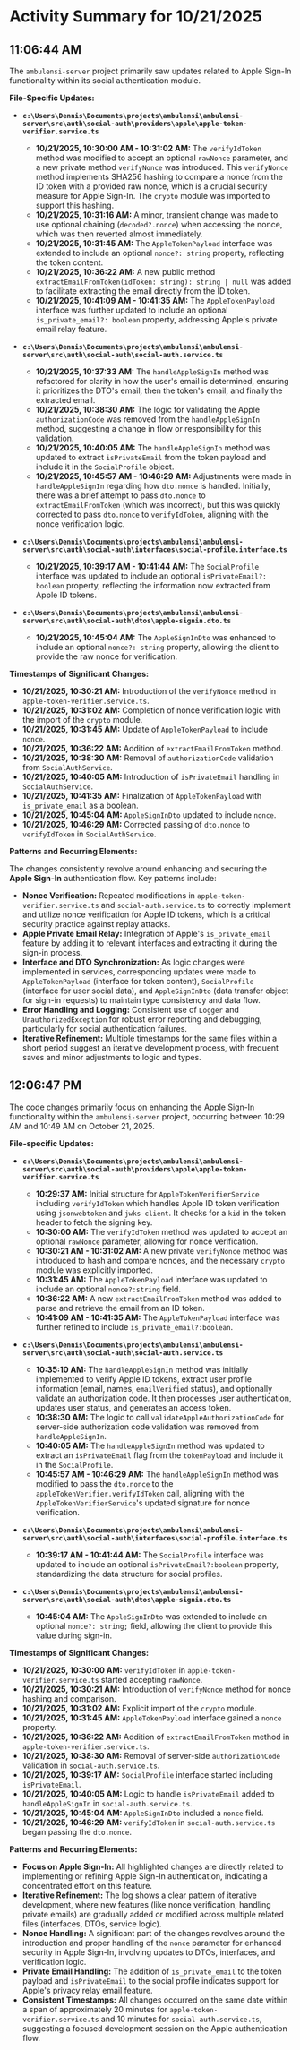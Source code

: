 # Activity Summary for 10/21/2025

## 11:06:44 AM
The `ambulensi-server` project primarily saw updates related to Apple Sign-In functionality within its social authentication module.

**File-Specific Updates:**

*   **`c:\Users\Dennis\Documents\projects\ambulensi\ambulensi-server\src\auth\social-auth\providers\apple\apple-token-verifier.service.ts`**
    *   **10/21/2025, 10:30:00 AM - 10:31:02 AM:** The `verifyIdToken` method was modified to accept an optional `rawNonce` parameter, and a new private method `verifyNonce` was introduced. This `verifyNonce` method implements SHA256 hashing to compare a nonce from the ID token with a provided raw nonce, which is a crucial security measure for Apple Sign-In. The `crypto` module was imported to support this hashing.
    *   **10/21/2025, 10:31:16 AM:** A minor, transient change was made to use optional chaining (`decoded?.nonce`) when accessing the nonce, which was then reverted almost immediately.
    *   **10/21/2025, 10:31:45 AM:** The `AppleTokenPayload` interface was extended to include an optional `nonce?: string` property, reflecting the token content.
    *   **10/21/2025, 10:36:22 AM:** A new public method `extractEmailFromToken(idToken: string): string | null` was added to facilitate extracting the email directly from the ID token.
    *   **10/21/2025, 10:41:09 AM - 10:41:35 AM:** The `AppleTokenPayload` interface was further updated to include an optional `is_private_email?: boolean` property, addressing Apple's private email relay feature.

*   **`c:\Users\Dennis\Documents\projects\ambulensi\ambulensi-server\src\auth\social-auth\social-auth.service.ts`**
    *   **10/21/2025, 10:37:33 AM:** The `handleAppleSignIn` method was refactored for clarity in how the user's email is determined, ensuring it prioritizes the DTO's email, then the token's email, and finally the extracted email.
    *   **10/21/2025, 10:38:30 AM:** The logic for validating the Apple `authorizationCode` was removed from the `handleAppleSignIn` method, suggesting a change in flow or responsibility for this validation.
    *   **10/21/2025, 10:40:05 AM:** The `handleAppleSignIn` method was updated to extract `isPrivateEmail` from the token payload and include it in the `SocialProfile` object.
    *   **10/21/2025, 10:45:57 AM - 10:46:29 AM:** Adjustments were made in `handleAppleSignIn` regarding how `dto.nonce` is handled. Initially, there was a brief attempt to pass `dto.nonce` to `extractEmailFromToken` (which was incorrect), but this was quickly corrected to pass `dto.nonce` to `verifyIdToken`, aligning with the nonce verification logic.

*   **`c:\Users\Dennis\Documents\projects\ambulensi\ambulensi-server\src\auth\social-auth\interfaces\social-profile.interface.ts`**
    *   **10/21/2025, 10:39:17 AM - 10:41:44 AM:** The `SocialProfile` interface was updated to include an optional `isPrivateEmail?: boolean` property, reflecting the information now extracted from Apple ID tokens.

*   **`c:\Users\Dennis\Documents\projects\ambulensi\ambulensi-server\src\auth\social-auth\dtos\apple-signin.dto.ts`**
    *   **10/21/2025, 10:45:04 AM:** The `AppleSignInDto` was enhanced to include an optional `nonce?: string` property, allowing the client to provide the raw nonce for verification.

**Timestamps of Significant Changes:**

*   **10/21/2025, 10:30:21 AM:** Introduction of the `verifyNonce` method in `apple-token-verifier.service.ts`.
*   **10/21/2025, 10:31:02 AM:** Completion of nonce verification logic with the import of the `crypto` module.
*   **10/21/2025, 10:31:45 AM:** Update of `AppleTokenPayload` to include `nonce`.
*   **10/21/2025, 10:36:22 AM:** Addition of `extractEmailFromToken` method.
*   **10/21/2025, 10:38:30 AM:** Removal of `authorizationCode` validation from `SocialAuthService`.
*   **10/21/2025, 10:40:05 AM:** Introduction of `isPrivateEmail` handling in `SocialAuthService`.
*   **10/21/2025, 10:41:35 AM:** Finalization of `AppleTokenPayload` with `is_private_email` as a boolean.
*   **10/21/2025, 10:45:04 AM:** `AppleSignInDto` updated to include `nonce`.
*   **10/21/2025, 10:46:29 AM:** Corrected passing of `dto.nonce` to `verifyIdToken` in `SocialAuthService`.

**Patterns and Recurring Elements:**

The changes consistently revolve around enhancing and securing the **Apple Sign-In** authentication flow. Key patterns include:
*   **Nonce Verification:** Repeated modifications in `apple-token-verifier.service.ts` and `social-auth.service.ts` to correctly implement and utilize nonce verification for Apple ID tokens, which is a critical security practice against replay attacks.
*   **Apple Private Email Relay:** Integration of Apple's `is_private_email` feature by adding it to relevant interfaces and extracting it during the sign-in process.
*   **Interface and DTO Synchronization:** As logic changes were implemented in services, corresponding updates were made to `AppleTokenPayload` (interface for token content), `SocialProfile` (interface for user social data), and `AppleSignInDto` (data transfer object for sign-in requests) to maintain type consistency and data flow.
*   **Error Handling and Logging:** Consistent use of `Logger` and `UnauthorizedException` for robust error reporting and debugging, particularly for social authentication failures.
*   **Iterative Refinement:** Multiple timestamps for the same files within a short period suggest an iterative development process, with frequent saves and minor adjustments to logic and types.

## 12:06:47 PM
The code changes primarily focus on enhancing the Apple Sign-In functionality within the `ambulensi-server` project, occurring between 10:29 AM and 10:49 AM on October 21, 2025.

**File-specific Updates:**

*   **`c:\Users\Dennis\Documents\projects\ambulensi\ambulensi-server\src\auth\social-auth\providers\apple\apple-token-verifier.service.ts`**
    *   **10:29:37 AM:** Initial structure for `AppleTokenVerifierService` including `verifyIdToken` which handles Apple ID token verification using `jsonwebtoken` and `jwks-client`. It checks for a `kid` in the token header to fetch the signing key.
    *   **10:30:00 AM:** The `verifyIdToken` method was updated to accept an optional `rawNonce` parameter, allowing for nonce verification.
    *   **10:30:21 AM - 10:31:02 AM:** A new private `verifyNonce` method was introduced to hash and compare nonces, and the necessary `crypto` module was explicitly imported.
    *   **10:31:45 AM:** The `AppleTokenPayload` interface was updated to include an optional `nonce?:string` field.
    *   **10:36:22 AM:** A new `extractEmailFromToken` method was added to parse and retrieve the email from an ID token.
    *   **10:41:09 AM - 10:41:35 AM:** The `AppleTokenPayload` interface was further refined to include `is_private_email?:boolean`.

*   **`c:\Users\Dennis\Documents\projects\ambulensi\ambulensi-server\src\auth\social-auth\social-auth.service.ts`**
    *   **10:35:10 AM:** The `handleAppleSignIn` method was initially implemented to verify Apple ID tokens, extract user profile information (email, names, `emailVerified` status), and optionally validate an authorization code. It then processes user authentication, updates user status, and generates an access token.
    *   **10:38:30 AM:** The logic to call `validateAppleAuthorizationCode` for server-side authorization code validation was removed from `handleAppleSignIn`.
    *   **10:40:05 AM:** The `handleAppleSignIn` method was updated to extract an `isPrivateEmail` flag from the `tokenPayload` and include it in the `SocialProfile`.
    *   **10:45:57 AM - 10:46:29 AM:** The `handleAppleSignIn` method was modified to pass the `dto.nonce` to the `appleTokenVerifier.verifyIdToken` call, aligning with the `AppleTokenVerifierService`'s updated signature for nonce verification.

*   **`c:\Users\Dennis\Documents\projects\ambulensi\ambulensi-server\src\auth\social-auth\interfaces\social-profile.interface.ts`**
    *   **10:39:17 AM - 10:41:44 AM:** The `SocialProfile` interface was updated to include an optional `isPrivateEmail?:boolean` property, standardizing the data structure for social profiles.

*   **`c:\Users\Dennis\Documents\projects\ambulensi\ambulensi-server\src\auth\social-auth\dtos\apple-signin.dto.ts`**
    *   **10:45:04 AM:** The `AppleSignInDto` was extended to include an optional `nonce?: string;` field, allowing the client to provide this value during sign-in.

**Timestamps of Significant Changes:**

*   **10/21/2025, 10:30:00 AM:** `verifyIdToken` in `apple-token-verifier.service.ts` started accepting `rawNonce`.
*   **10/21/2025, 10:30:21 AM:** Introduction of `verifyNonce` method for nonce hashing and comparison.
*   **10/21/2025, 10:31:02 AM:** Explicit import of the `crypto` module.
*   **10/21/2025, 10:31:45 AM:** `AppleTokenPayload` interface gained a `nonce` property.
*   **10/21/2025, 10:36:22 AM:** Addition of `extractEmailFromToken` method in `apple-token-verifier.service.ts`.
*   **10/21/2025, 10:38:30 AM:** Removal of server-side `authorizationCode` validation in `social-auth.service.ts`.
*   **10/21/2025, 10:39:17 AM:** `SocialProfile` interface started including `isPrivateEmail`.
*   **10/21/2025, 10:40:05 AM:** Logic to handle `isPrivateEmail` added to `handleAppleSignIn` in `social-auth.service.ts`.
*   **10/21/2025, 10:45:04 AM:** `AppleSignInDto` included a `nonce` field.
*   **10/21/2025, 10:46:29 AM:** `verifyIdToken` in `social-auth.service.ts` began passing the `dto.nonce`.

**Patterns and Recurring Elements:**

*   **Focus on Apple Sign-In:** All highlighted changes are directly related to implementing or refining Apple Sign-In authentication, indicating a concentrated effort on this feature.
*   **Iterative Refinement:** The log shows a clear pattern of iterative development, where new features (like nonce verification, handling private emails) are gradually added or modified across multiple related files (interfaces, DTOs, service logic).
*   **Nonce Handling:** A significant part of the changes revolves around the introduction and proper handling of the `nonce` parameter for enhanced security in Apple Sign-In, involving updates to DTOs, interfaces, and verification logic.
*   **Private Email Handling:** The addition of `is_private_email` to the token payload and `isPrivateEmail` to the social profile indicates support for Apple's privacy relay email feature.
*   **Consistent Timestamps:** All changes occurred on the same date within a span of approximately 20 minutes for `apple-token-verifier.service.ts` and 10 minutes for `social-auth.service.ts`, suggesting a focused development session on the Apple authentication flow.